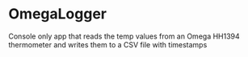 # OmegaLogger
Console only app that reads the temp values from an Omega HH1394 thermometer and writes them to a CSV file with timestamps